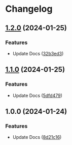 # Changelog

## [1.2.0](https://github.com/nylo-andry/poc-release-please/compare/v1.1.0...v1.2.0) (2024-01-25)


### Features

* Update Docs ([32b3ed3](https://github.com/nylo-andry/poc-release-please/commit/32b3ed30be3414376cecda59834e1a9f09515a8c))

## [1.1.0](https://github.com/nylo-andry/poc-release-please/compare/v1.0.0...v1.1.0) (2024-01-25)


### Features

* Update Docs ([5dfd479](https://github.com/nylo-andry/poc-release-please/commit/5dfd47998abc903aa6f6430a3265966f4ffe0649))

## 1.0.0 (2024-01-24)


### Features

* Update Docs ([8d21c16](https://github.com/nylo-andry/poc-release-please/commit/8d21c16c0e6ec66fa0b231efd23a78ac28828e10))
